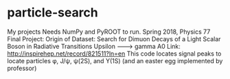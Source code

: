 # particle-search
My projects
Needs NumPy and PyROOT to run.
Spring 2018, Physics 77 Final Project:
Origin of Dataset: Search for Dimuon Decays of a Light Scalar Boson in Radiative Transitions Upsilon ---> gamma A0
Link: http://inspirehep.net/record/821511?ln=en
This code locates signal peaks to locate particles φ, J/ψ, ψ(2S), and Υ(1S) (and an easter egg implemented by professor)
